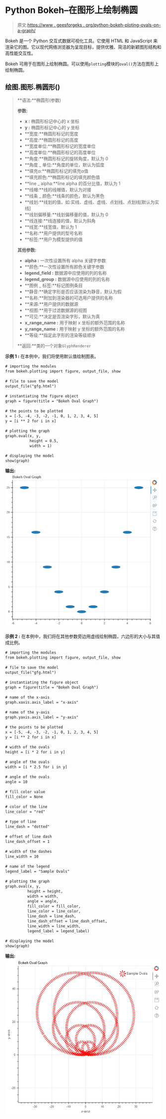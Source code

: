 # Python Bokeh–在图形上绘制椭圆

> 原文:[https://www . geesforgeks . org/python-bokeh-ploting-ovals-on-a-graph/](https://www.geeksforgeeks.org/python-bokeh-plotting-ovals-on-a-graph/)

Bokeh 是一个 Python 交互式数据可视化工具。它使用 HTML 和 JavaScript 来渲染它的图。它以现代网络浏览器为呈现目标，提供优雅、简洁的新颖图形结构和高性能交互性。

Bokeh 可用于在图形上绘制椭圆。可以使用`plotting`模块的`oval()`方法在图形上绘制椭圆。

## 绘图.图形.椭圆形()

> **语法:**椭圆形(参数)
> 
> **参数:**
> 
> *   **x :** 椭圆形标记中心的 x 坐标
> *   **y :** 椭圆形标记中心的 y 坐标
> *   **宽度:**椭圆形标记的宽度
> *   **高度:**椭圆形标记的高度
> *   **宽度单位:**椭圆形标记的宽度单位
> *   **高度单位:**椭圆形标记的高度单位
> *   **角度:**椭圆形标记的旋转角度，默认为 0
> *   **角度 _ 单位:**角度的单位，默认为弧度
> *   **填充α:**椭圆形标记的填充α值
> *   **填充颜色:**椭圆形标记的填充颜色值
> *   **line _ alpha:**line alpha 的百分比值，默认为 1
> *   **线帽:**线的线帽值，默认为对接
> *   **线条 _ 颜色:**线条的颜色，默认为黑色
> *   **线划:**线划的值，如:实线、虚线、虚线、点划线、点划线[默认为实线]
> *   **线划偏移量:**线划偏移量的值，默认为 0
> *   **线连接:**线连接的值，默认为斜角
> *   **线宽:**线宽值，默认为 1
> *   **名称:**用户提供的型号名称
> *   **标签:**用户为模型提供的值
> 
> **其他参数:**
> 
> *   **alpha :** 一次性设置所有 alpha 关键字参数
> *   **颜色:**一次性设置所有颜色关键字参数
> *   **legend_field :** 数据源中应使用的列的名称
> *   **legend_group :** 数据源中应使用的列的名称
> *   **图例 _ 标签:**标记图例条目
> *   **静音:**确定字形是否应该渲染为静音，默认为假
> *   **名称:**附加到渲染器的可选用户提供的名称
> *   **来源:**用户提供的数据源
> *   **视图:**用于过滤数据源的视图
> *   **可见:**决定是否渲染字形，默认为真
> *   **x_range_name :** 用于映射 x 坐标的额外范围的名称
> *   **y_range_name :** 用于映射 y 坐标的额外范围的名称
> *   **等级:**指定此字形的渲染等级顺序
> 
> **返回:**类的一个对象`GlyphRenderer`

**示例 1 :** 在本例中，我们将使用默认值绘制图表。

```
# importing the modules
from bokeh.plotting import figure, output_file, show

# file to save the model
output_file("gfg.html")

# instantiating the figure object
graph = figure(title = "Bokeh Oval Graph")

# the points to be plotted
x = [-5, -4, -3, -2, -1, 0, 1, 2, 3, 4, 5]
y = [i ** 2 for i in x]

# plotting the graph
graph.oval(x, y,
           height = 0.5,
           width = 1)

# displaying the model
show(graph)
```

**输出:**
![](img/322c19cd3307e54458b23832793ebedc.png)

**示例 2 :** 在本例中，我们将在其他参数旁边用虚线绘制椭圆，六边形的大小与其值成比例。

```
# importing the modules
from bokeh.plotting import figure, output_file, show

# file to save the model
output_file("gfg.html")

# instantiating the figure object
graph = figure(title = "Bokeh Oval Graph")

# name of the x-axis
graph.xaxis.axis_label = "x-axis"

# name of the y-axis
graph.yaxis.axis_label = "y-axis"

# the points to be plotted
x = [-5, -4, -3, -2, -1, 0, 1, 2, 3, 4, 5]
y = [i ** 2 for i in x]

# width of the ovals
height = [i * 2 for i in y]

# angle of the ovals
width = [i * 2.5 for i in y]

# angle of the ovals
angle = 10

# fill color value
fill_color = None

# color of the line
line_color = "red"

# type of line
line_dash = "dotted"

# offset of line dash
line_dash_offset = 1

# width of the dashes
line_width = 10

# name of the legend
legend_label = "Sample Ovals"

# plotting the graph
graph.oval(x, y,
          height = height,
          width = width,
          angle = angle,
          fill_color = fill_color,
          line_color = line_color,
          line_dash = line_dash,
          line_dash_offset = line_dash_offset,
          line_width = line_width,
          legend_label = legend_label)

# displaying the model
show(graph)
```

**输出:**
![](img/cdf99cee7e4b209c128e7ee723857862.png)